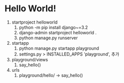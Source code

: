 # Hello World!
1. startproject helloworld
   1. python -m pip install django~=3.2
   2. django-admin startproject helloworld .
   3. python manage.py runserver
2. startapp
   1. python manage.py startapp playground
   2. settings.py > INSTALLED_APPS 'playground',  추가
3. playground/views
   1. say_hello()
4. urls
   1. playground/hello/ -> say_hello()